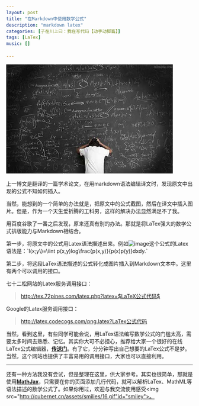 ```yaml
---
layout: post
title: "在Markdown中使用数学公式"
description: "markdown latex"
categories: [子在川上曰：我在写代码【动手动脚篇】]
tags: [LaTex]
music: []

---
```


![image](/assets/images/2014-10-11-mdformath.jpg)

上一博文是翻译的一篇学术论文，在用markdown语法编辑译文时，发现原文中出现的公式不知如何插入。

当然，能想到的一个简单的办法就是，把原文中的公式截图，然后在译文中插入图片。但是，作为一个天生爱折腾的工科男，这样的解决办法显然满足不了我。

<!-- more -->

用百度谷歌了一番之后发现，原来还真有别的办法。那就是将LaTex强大的数学公式排版能力与Markdown相结合。

第一步，将原文中的公式用Latex语法描述出来。例如![image](http://latex.codecogs.com/png.latex?\\\I\(x;y\)%20=%20\iint%20p\(x,y\)log\frac{p\(x,y\)}{p\(x\)p\(y\)}dxdy.)这个公式的Latex语法是：`I(x;y\)=\iint p(x,y)log\frac{p(x,y)}{p(x)p(y)}dxdy.`

第二步，将这段LaTex语法描述的公式转化成图片插入到Markdown文本中。这里有两个可以调用的接口。

七十二松网站的Latex服务调用接口：

>http://tex.72pines.com/latex.php?latex=$LaTeX公式代码$

Google的Latex服务调用接口：

>http://latex.codecogs.com/png.latex?LaTex公式代码

当然，看到这里，有些同学可能会说，用LaTex语法编写数学公式的门槛太高，需要太多时间去熟悉、记忆。其实你大可不必担心，推荐给大家一个很好的在线LaTex公式编辑器，[**传送门**](http://latex.codecogs.com/)。有了它，分分钟写出自己想要的LaTex公式不是梦。当然，这个网站也提供了丰富易用的调用接口，大家也可以直接利用。

---

还有一种方法我没有尝试，但是整理在这里，供大家参考。其实也很简单，那就是使用[**MathJax**](http://www.mathjax.org)，只需要在你的页面添加几行代码，就可以解析LaTex、MathML等语法描述的数学公式了。如果你用过，欢迎与我交流使用感受<img src="http://cubernet.cn/assets/smilies/16.gif"id="smiley">。










